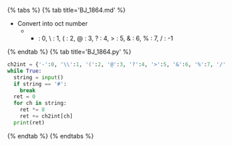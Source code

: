 {% tabs %}
{% tab title='BJ_1864.md' %}

* Convert into oct number
  * - : 0, \ : 1, ( : 2, @ : 3, ? : 4, > : 5, & : 6, % : 7, / : -1

{% endtab %}
{% tab title='BJ_1864.py' %}

```py
ch2int = {'-':0, '\\':1, '(':2, '@':3, '?':4, '>':5, '&':6, '%':7, '/':-1}
while True:
  string = input()
  if string == '#':
    break
  ret = 0
  for ch in string:
    ret *= 8
    ret += ch2int[ch]
  print(ret)
```

{% endtab %}
{% endtabs %}
